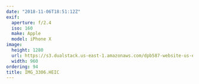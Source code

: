 ```yaml
---
date: "2018-11-06T18:51:12Z"
exif:
  aperture: f/2.4
  iso: 160
  make: Apple
  model: iPhone X
image:
  height: 1280
  url: https://s3.dualstack.us-east-1.amazonaws.com/dpb587-website-us-east-1/asset/gallery/2018-europe-trip/6ad355d2-47e9-5854-8c44-983d793232d3~1280.jpg
  width: 960
ordering: 94
title: IMG_3306.HEIC
---
```

